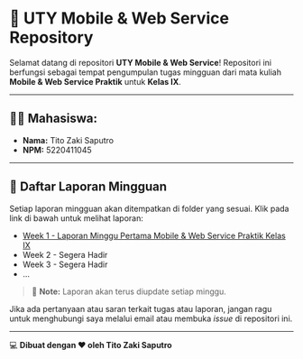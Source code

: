# 📱 UTY Mobile & Web Service Repository

Selamat datang di repositori **UTY Mobile & Web Service**! Repositori ini berfungsi sebagai tempat pengumpulan tugas mingguan dari mata kuliah **Mobile & Web Service Praktik** untuk **Kelas IX**.

---

## 👨‍🎓 **Mahasiswa:**
- **Nama:** Tito Zaki Saputro  
- **NPM:** 5220411045  

---

## 📅 **Daftar Laporan Mingguan**
Setiap laporan mingguan akan ditempatkan di folder yang sesuai. Klik pada link di bawah untuk melihat laporan:

- [Week 1 - Laporan Minggu Pertama Mobile & Web Service Praktik Kelas IX](https://github.com/eveeze/uty-mobile-web-service/blob/main/week_1/week1.md)
- Week 2 - Segera Hadir
- Week 3 - Segera Hadir
- ...

> 🚀 **Note:** Laporan akan terus diupdate setiap minggu.

Jika ada pertanyaan atau saran terkait tugas atau laporan, jangan ragu untuk menghubungi saya melalui email atau membuka *issue* di repositori ini.

---

💻 **Dibuat dengan ❤️ oleh Tito Zaki Saputro**  
